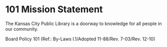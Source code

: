 # 101 Mission Statement

The Kansas City Public Library is a doorway to knowledge for all people in our community.

Board Policy 101 (Ref.: By-Laws I.1/Adopted 11-88/Rev. 7-03/Rev. 12-10)
